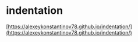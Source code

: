# indentation

[https://alexeykonstantinov78.github.io/indentation/](https://alexeykonstantinov78.github.io/indentation/)
